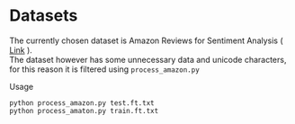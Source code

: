 # Datasets

The currently chosen dataset is Amazon Reviews for Sentiment Analysis (
[Link](https://www.kaggle.com/bittlingmayer/amazonreviews) ).  
The dataset however has some unnecessary data and unicode characters, for this reason it is filtered using ```process_amazon.py```

Usage
```
python process_amazon.py test.ft.txt
python process_amaton.py train.ft.txt
```
